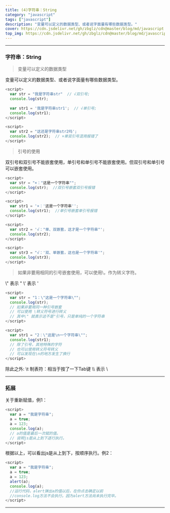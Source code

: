 ```yaml
---
title: (4)字符串：String
category: "javascript"
tags: ["javascript"]
description: "变量可以定义的数据类型、或者说字面量有哪些数据类型。"
cover: https://cdn.jsdelivr.net/gh/zbglz/cdn@master/blog/md/javascript.svg
top_img: https://cdn.jsdelivr.net/gh/zbglz/cdn@master/blog/md/javascript.svg
---
```


***

### 字符串：String

> 变量可以定义的数据类型

变量可以定义的数据类型、或者说字面量有哪些数据类型。


```js js
<script>
  var str = "我是字符串str"  // √双引号;
  console.log(str);
  
  var str1 = '我是字符串str1';  // √单引号;
  console.log(str1);
</script>

<script>
  var str2 = "这还是字符串str2吗';
  console.log(str2);  // ×单双引号混用报错了
</script>
```


> 引号的使用

双引号和双引号不能嵌套使用，单引号和单引号不能嵌套使用。但双引号和单引号可以嵌套使用。


```js js
<script>
  var str = "×："这是一个字符串"";
  console.log(str);  //双引号嵌套双引号报错
</script>

<script>
  var str1 = '×：'这是一个字符串'';
  console.log(str1);  //单引号嵌套单引号报错
</script>

<script>
  var str2 = '√："单、双嵌套，这才是一个字符串"'; 
  console.log(str2);
</script>

<script>
  var str3 = "√：'双、单嵌套，这也是一个字符串'"; 
  console.log(str3);
</script>
```


> 如果非要用相同的引号嵌套使用，可以使用\，作为转义字符。


\\" 表示 \"
\\' 表示 \'


```js js
<script>
  var str = "1：\"这是一个字符串\"";
  console.log(str);
  // 如果非要用同一种引号嵌套
  // 可以使用 \转义符号进行转义
  // 其中\" 就表示这不是"引号，只是单纯的一个字符串
</script>

<script>
  var str1 = "2：\"这是\n一个字符串\"";
  console.log(str1);
  // 除了引号，其他特殊的字符
  // 也可以使用转义符号转义
  // 可以发现在\n的地方发生了换行
</script>
```


除此之外:
\\t 制表符：相当于按了一下Tab键
\\\\ 表示 \\

***

### 拓展

关于重新赋值，例1：


```js js
<script>
  var a = "我是字符串";
  a = true;
  a = 123;
  console.log(a);
  // a的值是最后一次赋的值。
  // 说明js是从上到下逐行执行。
</script>
```


根据以上，可以看出js是从上到下，按顺序执行。例2：


```js js
<script>
  var a = "我是字符串";
  a = true;
  a = 123;
  alert(a);
  console.log(a);
  //运行代码，alert弹出a的值以后，在你点击确定以前
  //console.log方法不会执行。因为alert方法尚未执行完毕。
</script>
```


***